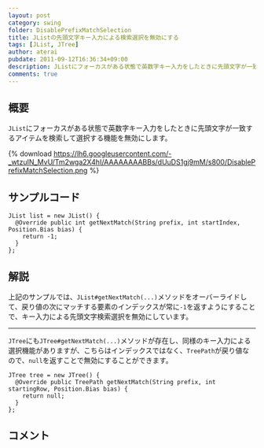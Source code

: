 ```yaml
---
layout: post
category: swing
folder: DisablePrefixMatchSelection
title: JListの先頭文字キー入力による検索選択を無効にする
tags: [JList, JTree]
author: aterai
pubdate: 2011-09-12T16:36:34+09:00
description: JListにフォーカスがある状態で英数字キー入力をしたときに先頭文字が一致するアイテムを検索して選択する機能を無効にします。
comments: true
---
```

## 概要
`JList`にフォーカスがある状態で英数字キー入力をしたときに先頭文字が一致するアイテムを検索して選択する機能を無効にします。

{% download https://lh6.googleusercontent.com/-_wtzuIN_MvU/Tm2wga2X4hI/AAAAAAAABBs/dUuDS1gj9mM/s800/DisablePrefixMatchSelection.png %}

## サンプルコード
<pre class="prettyprint"><code>JList list = new JList() {
  @Override public int getNextMatch(String prefix, int startIndex, Position.Bias bias) {
    return -1;
  }
};
</code></pre>

## 解説
上記のサンプルでは、`JList#getNextMatch(...)`メソッドをオーバーライドして、戻り値の次にマッチする要素のインデックスが常に`-1`を返すようにすることで、キー入力による先頭文字検索選択を無効にしています。

- - - -
`JTree`にも`JTree#getNextMatch(...)`メソッドが存在し、同様のキー入力による選択機能がありますが、こちらはインデックスではなく、`TreePath`が戻り値なので、`null`を返すことで無効にすることができます。

<pre class="prettyprint"><code>JTree tree = new JTree() {
  @Override public TreePath getNextMatch(String prefix, int startingRow, Position.Bias bias) {
    return null;
  }
};
</code></pre>

## コメント

